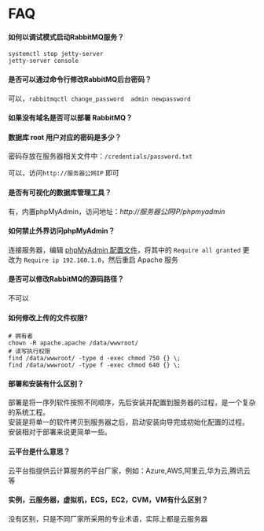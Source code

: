 # FAQ

#### 如何以调试模式启动RabbitMQ服务？

```
systemctl stop jetty-server
jetty-server console
```

#### 是否可以通过命令行修改RabbitMQ后台密码？

可以，`rabbitmqctl change_password  admin newpassword`

#### 如果没有域名是否可以部署 RabbitMQ？

#### 数据库 root 用户对应的密码是多少？

密码存放在服务器相关文件中：`/credentials/password.txt`

可以，访问`http://服务器公网IP` 即可

#### 是否有可视化的数据库管理工具？

有，内置phpMyAdmin，访问地址：*http://服务器公网IP/phpmyadmin*

#### 如何禁止外界访问phpMyAdmin？

连接服务器，编辑 [phpMyAdmin 配置文件](/zh/stack-components.md#phpmyadmin)，将其中的 `Require all granted` 更改为 `Require ip 192.160.1.0`，然后重启 Apache 服务

#### 是否可以修改RabbitMQ的源码路径？

不可以

#### 如何修改上传的文件权限?

```shell
# 拥有者
chown -R apache.apache /data/wwwroot/
# 读写执行权限
find /data/wwwroot/ -type d -exec chmod 750 {} \;
find /data/wwwroot/ -type f -exec chmod 640 {} \;
```

#### 部署和安装有什么区别？

部署是将一序列软件按照不同顺序，先后安装并配置到服务器的过程，是一个复杂的系统工程。  
安装是将单一的软件拷贝到服务器之后，启动安装向导完成初始化配置的过程。  
安装相对于部署来说更简单一些。 

#### 云平台是什么意思？

云平台指提供云计算服务的平台厂家，例如：Azure,AWS,阿里云,华为云,腾讯云等

#### 实例，云服务器，虚拟机，ECS，EC2，CVM，VM有什么区别？

没有区别，只是不同厂家所采用的专业术语，实际上都是云服务器